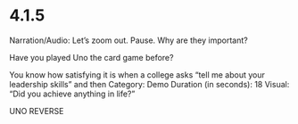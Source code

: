 # 4.1.5

Narration/Audio: Let’s zoom out. Pause. Why are they important? 


Have you played Uno the card game before? 


You know how satisfying it is when a college asks “tell me about your leadership skills” and then 
Category: Demo
Duration (in seconds): 18
Visual: “Did you achieve anything in life?”

UNO REVERSE